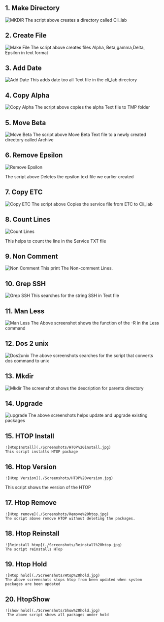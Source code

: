 ## 1. Make Directory
![MKDIR](./Screenshots/MKDIR.jpg)
The script above creates a directory called Cli_lab

## 2. Create File
 ![Make File](./Screenshots/Make%20File.jpg)
 The script above creates files Alpha, Beta,gamma,Delta, Epsilon in text format

## 3. Add Date
![Add Date](./Screenshots/Add%20Date.jpg)
This adds date too all Text file in the cli_lab directory

## 4. Copy Alpha
![Copy Alpha](./Screenshots/Copy%20Alpha.jpg)
The script above copies the alpha Text file to TMP folder

## 5. Move Beta
![Move Beta](./Screenshots/Move%20Beta.jpg)
The script above Move Beta Text file to a newly created directory called Archive

## 6. Remove Epsilon

![Remove Epsilon](./Screenshots/Remove%20Epsilon.jpg)

The script above Deletes the epsilon text file we earlier created


## 7. Copy ETC 
![Copy ETC](./Screenshots/Copy%20ETC.jpg)
The script above Copies the service file from ETC to Cli_lab

## 8. Count Lines

![Count Lines](./Screenshots/Count%20Lines.jpg)

This helps to count the line in the  Service TXT file


## 9. Non Comment 
 ![Non Comment](./Screenshots/Non%20Comment%20Lines.jpg)
 This print The Non-comment Lines.

## 10. Grep SSH
  ![Grep SSH](./Screenshots/Grep%20SSH.jpg)
This searches for the string SSH in Text file

## 11.  Man Less
   ![Man Less](./Screenshots/MAN%20Less.jpg)
   The Above screenshot shows the function of the -R in the Less command

## 12. Dos 2 unix
   ![Dos2unix](./Screenshots/Dos%20to%20unix.jpg)
   The above screenshots searches for the script that converts dos command to unix

## 13. Mkdir 
   ![Mkdir](./Screenshots/MKDIR%20-P.jpg)
   The screenshot shows the description for parents directory 

## 14. Upgrade
   ![upgrade](./Screenshots/Upgrade.jpg)
   The above screenshots  helps update and upgrade existing packages

## 15. HTOP Install
    ![HtopInstall](./Screenshots/HTOP%20install.jpg)
    This script installs HTOP package

## 16. Htop Version
    ![Htop Version](./Screenshots/HTOP%20version.jpg)
   
   This script shows the version of the HTOP


## 17. Htop Remove
    ![Htop remove](./Screenshots/Remove%20htop.jpg)
    The script above remove HTOP without deleting the packages.


## 18. Htop Reinstall
    ![Reinstall htop](./Screenshots/Reinstall%20htop.jpg)
    The script reinstalls HTop
 

## 19. Htop Hold
    ![Htop hold](./Screenshots/Htop%20hold.jpg)
    The above screenshots stops htop from been updated when system packages are been updated


## 20. HtopShow
    ![show hold](./Screenshots/Show%20hold.jpg)
     The above script shows all packages under hold

       
